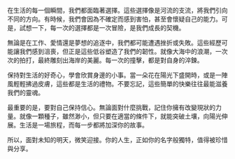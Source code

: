 在生活的每一個瞬間，我們都面臨著選擇。這些選擇像是河流的支流，將我們引向不同的方向。有時候，我們會因為不確定而感到害怕，甚至會懷疑自己的能力。可是，試想一下，每一次的選擇都是一次冒險，是我們成長的契機。

無論是在工作、愛情還是夢想的追逐中，我們都可能遭遇挫折或失敗。這些經歷可能讓我們感到沮喪，但正是這些低谷塑造了我們的韌性。就像大海中的浪潮，一次次的拍打，最終雕刻出海岸的美麗。每一次的撞擊，都是對自身的淬鍊。

保持對生活的好奇心，學會欣賞身邊的小事。當一朵花在陽光下盛開時，或是一陣風輕輕拂過皮膚，這些都是生活的禮物。不要忘記，這些簡單的快樂往往最能滋養我們的靈魂。

最重要的是，要對自己保持信心。無論面對什麼挑戰，記住你擁有改變現狀的力量。就像一顆種子，雖然渺小，但只要在適當的條件下，就能突破土壤，向陽光伸展。生活是一場旅程，而每一步都將加深你的故事。

所以，面對未知的明天，微笑迎接。你的人生，正如你的名字般獨特，值得被珍惜與分享。